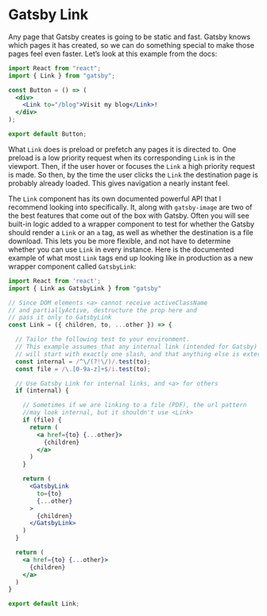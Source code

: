 # Gatsby Link

Any page that Gatsby creates is going to be static and fast. Gatsby knows which pages it has created, so we can do something special to make those pages feel even faster. Let’s look at this example from the docs:

```jsx
import React from "react";
import { Link } from "gatsby";

const Button = () => (
  <div>
    <Link to="/blog">Visit my blog</Link>!
  </div>
);

export default Button;
```

What `Link` does is preload or prefetch any pages it is directed to. One preload is a low priority request when its corresponding `Link` is in the viewport. Then, if the user hover or focuses the `Link` a high priority request is made. So then, by the time the user clicks the `Link` the destination page is probably already loaded. This gives navigation a nearly instant feel.

The `Link` component has its own documented powerful API that I recommend looking into specifically. It, along with `gatsby-image` are two of the best features that come out of the box with Gatsby. Often you will see built-in logic added to a wrapper component to test for whether the Gatsby should render a `Link` or an `a` tag, as well as whether the destination is a file download. This lets you be more flexible, and not have to determine whether you can use `Link` in every instance. Here is the documented example of what most `Link` tags end up looking like in production as a new wrapper component called `GatsbyLink`:

```jsx
import React from 'react';
import { Link as GatsbyLink } from "gatsby"

// Since DOM elements <a> cannot receive activeClassName
// and partiallyActive, destructure the prop here and
// pass it only to GatsbyLink
const Link = ({ children, to, ...other }) => {

  // Tailor the following test to your environment.
  // This example assumes that any internal link (intended for Gatsby)
  // will start with exactly one slash, and that anything else is external.
  const internal = /^\/(?!\/)/.test(to);
  const file = /\.[0-9a-z]+$/i.test(to);

  // Use Gatsby Link for internal links, and <a> for others
  if (internal) {

    // Sometimes if we are linking to a file (PDF), the url pattern
    //may look internal, but it shouldn't use <Link>
    if (file) {
      return (
        <a href={to} {...other}>
          {children}
        </a>
      )
    }

    return (
      <GatsbyLink
        to={to}
        {...other}
      >
        {children}
      </GatsbyLink>
    )
  }

  return (
    <a href={to} {...other}>
      {children}
    </a>
  )
}

export default Link;
```

